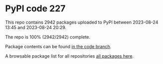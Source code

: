 # PyPI code 227

This repo contains 2942 packages uploaded to PyPI between 
2023-08-24 13:45 and 2023-08-24 20:29.

The repo is 100% (2942/2942) complete.

Package contents can be found [in the code branch](https://github.com/pypi-data/pypi-mirror-227/tree/code/packages).

A browsable package list for all repositories [all packages here](https://pypi-data.github.io/website/repositories/pypi-mirror-227).


